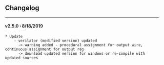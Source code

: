 ## Changelog
***

#### v2.5.0 : 8/18/2019

	* Update
		- verilator (modified version) updated
		  -> warning added - procedural assignment for output wire, continuous assignment for output reg
		  -> download updated version for windows or re-compile with updated sources
